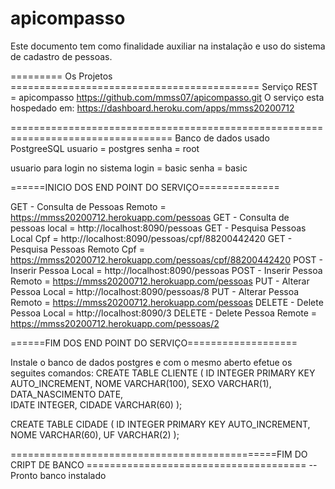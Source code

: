 # apicompasso
Este documento tem como finalidade auxiliar na instalação e uso do sistema de cadastro de pessoas.

========= Os Projetos ===========================================
Serviço REST = apicompasso
 https://github.com/mmss07/apicompasso.git 
O serviço esta hospedado em: https://dashboard.heroku.com/apps/mmss20200712

================================================================================== Banco de dados usado PostgreeSQL usuario = postgres senha = root

usuario para login no sistema login = basic senha = basic

======INICIO DOS END POINT DO SERVIÇO==============

GET - Consulta de Pessoas Remoto = https://mmss20200712.herokuapp.com/pessoas GET - Consulta de pessoas local = http://localhost:8090/pessoas GET - Pesquisa Pessoas Local Cpf = http://localhost:8090/pessoas/cpf/88200442420 GET - Pesquisa Pessoas Remoto Cpf = https://mmss20200712.herokuapp.com/pessoas/cpf/88200442420 POST - Inserir Pessoa Local = http://localhost:8090/pessoas POST - Inserir Pessoa Remoto = https://mmss20200712.herokuapp.com/pessoas PUT - Alterar Pessoa Local = http://localhost:8090/pessoas/8 PUT - Alterar Pessoa Remoto = https://mmss20200712.herokuapp.com/pessoas DELETE - Delete Pessoa Local = http://localhost:8090/3 DELETE - Delete Pessoa Remote = https://mmss20200712.herokuapp.com/pessoas/2

======FIM DOS END POINT DO SERVIÇO===================

Instale o banco de dados postgres e com o mesmo aberto efetue os seguites comandos:
CREATE TABLE CLIENTE (
    ID INTEGER PRIMARY KEY AUTO_INCREMENT,
    NOME VARCHAR(100),
    SEXO VARCHAR(1),
    DATA_NASCIMENTO DATE,    
    IDATE INTEGER,
    CIDADE VARCHAR(60)
);

CREATE TABLE CIDADE (
    ID INTEGER PRIMARY KEY AUTO_INCREMENT,
    NOME VARCHAR(60),
    UF VARCHAR(2)
);


==============================================FIM DO CRIPT DE BANCO ======================================
--Pronto banco instalado
